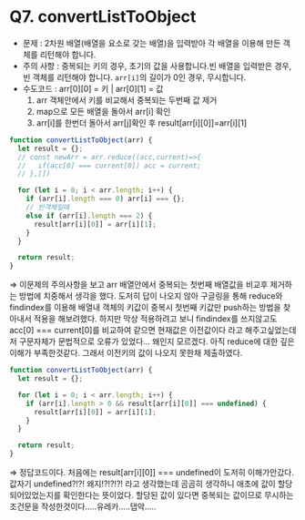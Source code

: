 # Q7. convertListToObject

- 문제 : 2차원 배열(배열을 요소로 갖는 배열)을 입력받아 각 배열을 이용해 만든 객체를 리턴해야 합니다.
- 주의 사항 : 중복되는 키의 경우, 초기의 값을 사용합니다.빈 배열을 입력받은 경우, 빈 객체를 리턴해야 합니다. `arr[i]`의 길이가 0인 경우, 무시합니다.
- 수도코드 :
  arr[0][0] = 키 | arr[0][1] = 값
  1. arr 객체안에서 키를 비교해서 중복되는 두번째 값 제거
  2. map으로 모든 배열을 돌아서 arr[i] 확인
  3. arr[i]를 한번더 돌아서 arr[j]확인 후 result[arr[i][0]]=arr[i][1]

```jsx
function convertListToObject(arr) {
  let result = {};
  // const newArr = arr.reduce((acc,current)=>{
  //   if(acc[0] === current[0]) acc = current;
  // },[])

  for (let i = 0; i < arr.length; i++) {
    if (arr[i].length === 0) arr[i] === {};
    // 빈객체일때
    else if (arr[i].length === 2) {
      result[arr[i][0]] = arr[i][1];
    }
  }

  return result;
}
```

⇒ 이문제의 주의사항을 보고 arr 배열안에서 중복되는 첫번째 배열값을 비교후 제거하는 방법에 치중해서 생각을 했다. 도저히 답이 나오지 않아 구글링을 통해 reduce와 findindex를 이용해 배열내 객체의 키값이 중복시 첫번째 키값만 push하는 방법을 찾아내서 적용을 해보려했다. 하지만 막상 적용하려고 보니 findindex를 쓰지않고도 acc[0] === current[0]를 비교하여 같으면 현재값은 이전값이다 라고 해주고싶었는데 저 구문자체가 문법적으로 오류가 있었다… 왜인지 모르겠다. 아직 reduce에 대한 깊은 이해가 부족한것같다. 그래서 이전키의 값이 나오지 못한채 제출하였다.

```jsx
function convertListToObject(arr) {
  let result = {};

  for (let i = 0; i < arr.length; i++) {
    if (arr[i].length > 0 && result[arr[i][0]] === undefined) {
      result[arr[i][0]] = arr[i][1];
    }
  }

  return result;
}
```

⇒ 정답코드이다. 처음에는 result[arr[i][0]] === undefined이 도저히 이해가안갔다. 값자기 undefined?!?! 왜지!?!?!?! 라고 생각했는데 곰곰히 생각하니 애초에 값이 할당되어있었는지를 확인한다는 뜻이었다. 할당된 값이 있다면 중복되는 값이므로 무시하는 조건문을 작성한것이다…..유레카…..댑악…..
